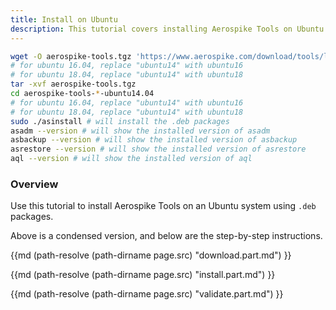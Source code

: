 ```yaml
---
title: Install on Ubuntu
description: This tutorial covers installing Aerospike Tools on Ubuntu system
---
```

```bash
wget -O aerospike-tools.tgz 'https://www.aerospike.com/download/tools/latest/artifact/ubuntu14'
# for ubuntu 16.04, replace "ubuntu14" with ubuntu16
# for ubuntu 18.04, replace "ubuntu14" with ubuntu18
tar -xvf aerospike-tools.tgz
cd aerospike-tools-*-ubuntu14.04
# for ubuntu 16.04, replace "ubuntu14" with ubuntu16
# for ubuntu 18.04, replace "ubuntu14" with ubuntu18
sudo ./asinstall # will install the .deb packages
asadm --version # will show the installed version of asadm
asbackup --version # will show the installed version of asbackup
asrestore --version # will show the installed version of asrestore
aql --version # will show the installed version of aql
```
### Overview
Use this tutorial to install Aerospike Tools on an Ubuntu system using `.deb` packages.

Above is a condensed version, and below are the step-by-step instructions.

{{md (path-resolve (path-dirname page.src) "download.part.md") }}

{{md (path-resolve (path-dirname page.src) "install.part.md") }}

{{md (path-resolve (path-dirname page.src) "validate.part.md") }}


